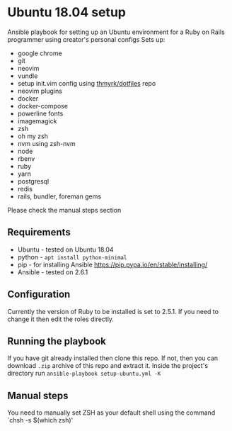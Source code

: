 # Ubuntu 18.04 setup
Ansible playbook for setting up an Ubuntu environment for a Ruby on Rails programmer using creator's personal configs
Sets up:
* google chrome
* git
* neovim
* vundle
* setup init.vim config using [thmyrk/dotfiles](https://github.com/thmyrk/dotfiles) repo
* neovim plugins
* docker
* docker-compose
* powerline fonts
* imagemagick
* zsh
* oh my zsh
* nvm using zsh-nvm
* node
* rbenv
* ruby
* yarn
* postgresql
* redis
* rails, bundler, foreman gems

Please check the manual steps section

## Requirements
* Ubuntu - tested on Ubuntu 18.04
* python - `apt install python-minimal`
* pip - for installing Ansible https://pip.pypa.io/en/stable/installing/
* Ansible - tested on 2.6.1

## Configuration
Currently the version of Ruby to be installed is set to 2.5.1. If you need to change it then edit the roles directly.

## Running the playbook
If you have git already installed then clone this repo. If not, then you can download `.zip` archive of this repo and extract it. Inside the project's directory run `ansible-playbook setup-ubuntu.yml -K`

## Manual steps
You need to manually set ZSH as your default shell using the command
`chsh -s $(which zsh)'
